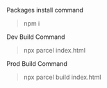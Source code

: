 Packages install command
> npm i

Dev Build Command
> npx parcel index.html

Prod Build Command
> npx parcel build index.html
